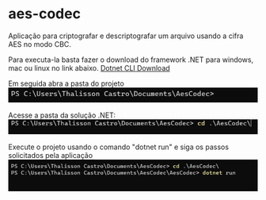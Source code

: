 # aes-codec
Aplicação para criptografar e descriptografar um arquivo usando a cifra AES no modo CBC.

Para executa-la basta fazer o download do framework .NET para windows, mac ou linux no link abaixo.
<a href="https://dotnet.microsoft.com/pt-br/download" target="_blank">Dotnet CLI Download</a>

Em seguida abra a pasta do projeto
![project folder](/images/projectFolder.png)

Acesse a pasta da solução .NET:
![solution folder](/images/solutionFolder.png)

Execute o projeto usando o comando "dotnet run" e siga os passos solicitados pela aplicação
![project running](/images/dotnetRun.png)
